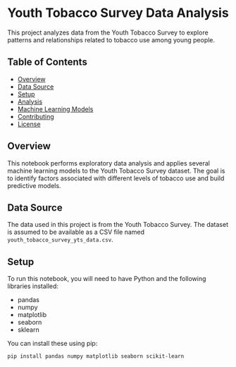 # Youth Tobacco Survey Data Analysis

This project analyzes data from the Youth Tobacco Survey to explore patterns and relationships related to tobacco use among young people.

## Table of Contents

- [Overview](#overview)
- [Data Source](#data-source)
- [Setup](#setup)
- [Analysis](#analysis)
- [Machine Learning Models](#machine-learning-models)
- [Contributing](#contributing)
- [License](#license)

## Overview

This notebook performs exploratory data analysis and applies several machine learning models to the Youth Tobacco Survey dataset. The goal is to identify factors associated with different levels of tobacco use and build predictive models.

## Data Source

The data used in this project is from the Youth Tobacco Survey. The dataset is assumed to be available as a CSV file named `youth_tobacco_survey_yts_data.csv`.

## Setup

To run this notebook, you will need to have Python and the following libraries installed:

- pandas
- numpy
- matplotlib
- seaborn
- sklearn

You can install these using pip:

```bash
pip install pandas numpy matplotlib seaborn scikit-learn
